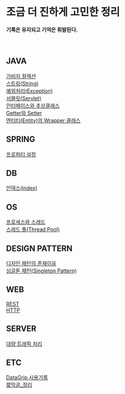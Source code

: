 # 조금 더 진하게 고민한 정리
**기록은 유지되고 기억은 휘발된다.**
<br />
<br />
<br /> 

## JAVA
[가비지 컬렉션](https://github.com/potatoCompletion/TIL/blob/master/JAVA/%EA%B0%80%EB%B9%84%EC%A7%80%20%EC%BB%AC%EB%A0%89%EC%85%98(GC).md)  
[스트링(String)](https://github.com/potatoCompletion/TIL/blob/master/JAVA/%EC%8A%A4%ED%8A%B8%EB%A7%81(string).md)  
[예외처리(Exception)](https://github.com/potatoCompletion/TIL/blob/master/JAVA/%EC%98%88%EC%99%B8%EC%B2%98%EB%A6%AC(Exception).md)  
[서블릿(Servlet)](https://github.com/potatoCompletion/TIL/blob/master/JAVA/%EC%84%9C%EB%B8%94%EB%A6%BF(Servlet).md)  
[인터페이스와 추상클래스](https://github.com/potatoCompletion/TIL/blob/master/JAVA/%EC%9D%B8%ED%84%B0%ED%8E%98%EC%9D%B4%EC%8A%A4%EC%99%80%20%EC%B6%94%EC%83%81%ED%81%B4%EB%9E%98%EC%8A%A4.md)  
[Getter와 Setter](https://github.com/potatoCompletion/TIL/blob/master/JAVA/Getter%EC%99%80%20Setter.md)  
[엔티티(Entity)의 Wrapper 클래스](https://github.com/potatoCompletion/TIL/blob/master/JAVA/%EC%97%94%ED%8B%B0%ED%8B%B0(Entity)%EC%9D%98%20Wrapper%20%ED%81%B4%EB%9E%98%EC%8A%A4.md)

## SPRING
[프로퍼티 설정](https://github.com/potatoCompletion/TIL/blob/master/Spring/%EC%8A%A4%ED%94%84%EB%A7%81%20%ED%94%84%EB%A1%9C%ED%8D%BC%ED%8B%B0%20%EC%84%A4%EC%A0%95.md)

## DB
[인덱스(index)](https://github.com/potatoCompletion/TIL/blob/master/DB/DB%20%EC%9D%B8%EB%8D%B1%EC%8A%A4%20%EC%A0%95%EB%A6%AC.md)  

## OS
[프로세스와 스레드](https://github.com/potatoCompletion/TIL/blob/master/OS/프로세스와%20스레드.md)  
[스레드 풀(Thread Pool)](https://github.com/potatoCompletion/TIL/blob/master/OS/%EC%8A%A4%EB%A0%88%EB%93%9C%20%ED%92%80(Thread%20Pool).md)  

## DESIGN PATTERN
[디자인 패턴의 존재이유](https://github.com/potatoCompletion/TIL/blob/master/Design%20Pattern/%EB%94%94%EC%9E%90%EC%9D%B8%20%ED%8C%A8%ED%84%B4%EC%9D%98%20%EC%A1%B4%EC%9E%AC%EC%9D%B4%EC%9C%A0.md)  
[싱글톤 패턴(Singleton Pattern)](https://github.com/potatoCompletion/TIL/blob/master/Design%20Pattern/%EC%8B%B1%EA%B8%80%ED%86%A4%20%ED%8C%A8%ED%84%B4(Single%20Pattern).md)  

## WEB
[REST](https://github.com/potatoCompletion/TIL/blob/master/WEB/REST.md)  
[HTTP](https://github.com/potatoCompletion/TIL/blob/master/WEB/HTTP.md)  

## SERVER
[대량 트래픽 처리](https://github.com/potatoCompletion/TIL/blob/master/Server/%EB%8C%80%EB%9F%89%20%ED%8A%B8%EB%9E%98%ED%94%BD%20%EC%B2%98%EB%A6%AC.md)  

## ETC
[DataGrip 사용기록](https://github.com/potatoCompletion/TIL/blob/master/ETC/DataGrip.md)  
[짧막글_정리](https://github.com/potatoCompletion/TIL/blob/master/ETC/%EC%A7%A7%EB%A7%89%EA%B8%80_%EB%AA%A8%EC%9D%8C.md)  
  
